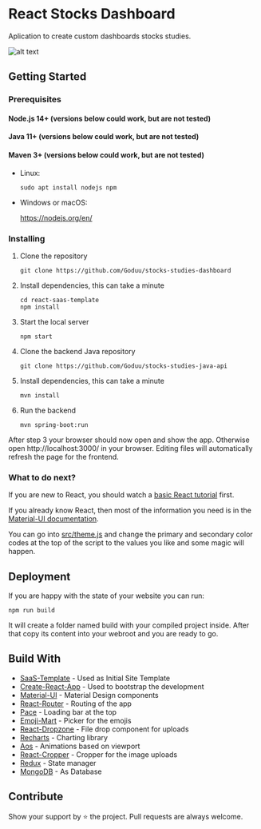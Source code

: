 # React Stocks Dashboard
Aplication to create custom dashboards stocks studies.

![alt text](https://github.com/Goduu/stocks-studies-dashboard/blob/main/public/images/logged_out/headerImage.jpg?raw=true)


## Getting Started

### Prerequisites

#### Node.js 14+ (versions below could work, but are not tested)
#### Java 11+ (versions below could work, but are not tested)
#### Maven 3+ (versions below could work, but are not tested)

* Linux:

   ```
   sudo apt install nodejs npm
   ```

* Windows or macOS:

   https://nodejs.org/en/

### Installing

1. Clone the repository

   ```
   git clone https://github.com/Goduu/stocks-studies-dashboard
   ```
2. Install dependencies, this can take a minute

   ```
   cd react-saas-template
   npm install
   ```
3. Start the local server

   ```
   npm start
   ```
4. Clone the backend Java repository
   ```
   git clone https://github.com/Goduu/stocks-studies-java-api
   ```
5. Install dependencies, this can take a minute

   ```
   mvn install
   ```
5. Run the backend

   ```
   mvn spring-boot:run
   ```

After step 3 your browser should now open and show the app. Otherwise open http://localhost:3000/ in your browser. Editing files will automatically refresh the page for the frontend.

### What to do next?

If you are new to React, you should watch a [basic React tutorial](https://www.youtube.com/results?search_query=react+tutorial) first.

If you already know React, then most of the information you need is in the [Material-UI documentation](https://material-ui.com/getting-started/usage/).

You can go into [src/theme.js](/src/theme.js) and change the primary and secondary color codes at the top of the script to the values you like and some magic will happen.

## Deployment

If you are happy with the state of your website you can run:

```
npm run build 
```

It will create a folder named build with your compiled project inside. After that copy its content into your webroot and you are ready to go.

## Build With

* [SaaS-Template](https://github.com/dunky11/react-saas-template) - Used as Initial Site Template
* [Create-React-App](https://github.com/facebook/create-react-app) - Used to bootstrap the development
* [Material-UI](https://github.com/mui-org/material-ui) - Material Design components
* [React-Router](https://github.com/ReactTraining/react-router) - Routing of the app
* [Pace](https://github.com/HubSpot/pace) - Loading bar at the top
* [Emoji-Mart](https://github.com/missive/emoji-mart) - Picker for the emojis
* [React-Dropzone](https://github.com/react-dropzone/react-dropzone) - File drop component for uploads
* [Recharts](https://github.com/recharts/recharts) - Charting library
* [Aos](https://github.com/michalsnik/aos) - Animations based on viewport
* [React-Cropper](https://github.com/roadmanfong/react-cropper) - Cropper for the image uploads
* [Redux](https://github.com/reduxjs/redux) - State manager
* [MongoDB](https://www.mongodb.com/) - As Database

## Contribute
Show your support by ⭐ the project. Pull requests are always welcome.

